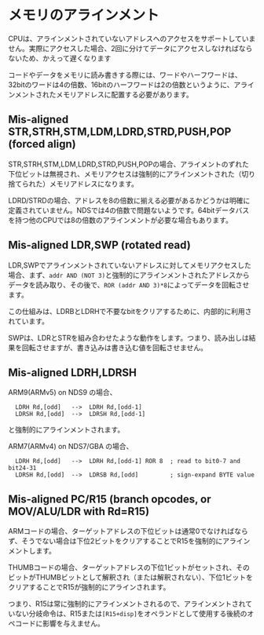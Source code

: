 # メモリのアラインメント

CPUは、アラインメントされていないアドレスへのアクセスをサポートしていません。実際にアクセスした場合、2回に分けてデータにアクセスしなければならないため、かえって遅くなります

コードやデータをメモリに読み書きする際には、ワードやハーフワードは、32bitのワードは4の倍数、16bitのハーフワードは2の倍数というように、アラインメントされたメモリアドレスに配置する必要があります。

## Mis-aligned STR,STRH,STM,LDM,LDRD,STRD,PUSH,POP (forced align)

STR,STRH,STM,LDM,LDRD,STRD,PUSH,POPの場合、アライメントのずれた下位ビットは無視され、メモリアクセスは強制的にアラインメントされた（切り捨てられた）メモリアドレスになります。

LDRD/STRDの場合、アドレスを8の倍数に揃える必要があるかどうかは明確に定義されていません。NDSでは4の倍数で問題ないようです。64bitデータバスを持つ他のCPUでは8の倍数のアラインメントが必要な場合もあります。

## Mis-aligned LDR,SWP (rotated read)

LDR,SWPでアラインメントされていないアドレスに対してメモリアクセスした場合、まず、`addr AND (NOT 3)`と強制的にアラインメントされたアドレスからデータを読み取り、その後で、`ROR (addr AND 3)*8`によってデータを回転させます。

この仕組みは、LDRBとLDRHで不要なbitをクリアするために、内部的に利用されています。

SWPは、LDRとSTRを組み合わせたような動作をします。つまり、読み出しは結果を回転させますが、書き込みは書き込む値を回転させません。

## Mis-aligned LDRH,LDRSH

ARM9(ARMv5) on NDS9 の場合、

```
  LDRH Rd,[odd]   -->  LDRH Rd,[odd-1]
  LDRSH Rd,[odd]  -->  LDRSH Rd,[odd-1]
```

と強制的にアラインメントされます。

ARM7(ARMv4) on NDS7/GBA の場合、

```
  LDRH Rd,[odd]   -->  LDRH Rd,[odd-1] ROR 8  ; read to bit0-7 and bit24-31
  LDRSH Rd,[odd]  -->  LDRSB Rd,[odd]         ; sign-expand BYTE value
```

## Mis-aligned PC/R15 (branch opcodes, or MOV/ALU/LDR with Rd=R15)

ARMコードの場合、ターゲットアドレスの下位ビットは通常0でなければならず、そうでない場合は下位2ビットをクリアすることでR15を強制的にアラインメントします。

THUMBコードの場合、ターゲットアドレスの下位1ビットがセットされ、そのビットがTHUMBビットとして解釈され（または解釈されない）、下位1ビットをクリアすることでR15が強制的にアラインされます。

つまり、R15は常に強制的にアラインメントされるので、アラインメントされていない分岐命令は、R15または`[R15+disp]`をオペランドとして使用する後続のオペコードに影響を与えません。
